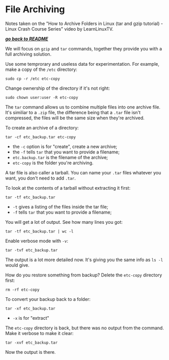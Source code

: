 # File Archiving

Notes taken on the "How to Archive Folders in Linux (tar and gzip tutorial) -
Linux Crash Course Series" video by LearnLinuxTV.

[***go back to README***](/README.md)

We will focus on `gzip` and `tar` commands, together they provide you with a
full archiving solution.

Use some temprorary and useless data for experimentation. For example, make a 
copy of the `/etc` directory:

    sudo cp -r /etc etc-copy 

Change ownership of the directory if it's not right:

    sudo chown user:user -R etc-copy 

The `tar` command allows us to combine multiple files into one archive file.
It's similiar to a `.zip` file, the difference being that a `.tar` file isn't
compressed, the files will be the same size when they're archived.

To create an archive of a directory:

    tar -cf etc_backup.tar etc-copy

- the `-c` option is for "create", create a new archive;
- the `-f` tells `tar` that you want to provide a filename;
- `etc.backup.tar` is the filename of the archive;
- `etc-copy` is the folder you're archiving.

A tar file is also caller a tarball. You can name your `.tar` files whatever
you want, you don't need to add `.tar`.

To look at the contents of a tarball without extracting it first:

    tar -tf etc_backup.tar

- `-t` gives a listing of the files inside the tar file;
- `-f` tells `tar` that you want to provide a filename;

You will get a lot of output. See how many lines you got:

    tar -tf etc_backup.tar | wc -l

Enable verbose mode with `-v`:

    tar -tvf etc_backup.tar
    
The output is a lot more detailed now. It's giving you the same info as `ls -l`
would give.

How do you restore something from backup? Delete the `etc-copy` directory
first:

    rm -rf etc-copy

To convert your backup back to a folder:

    tar -xf etc_backup.tar

- `-x` is for "extract"

The `etc-copy` directory is back, but there was no output from the command.
Make it verbose to make it clear:

    tar -xvf etc_backup.tar

Now the output is there.
